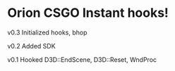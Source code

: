# Orion CSGO Instant hooks!

v0.3 Initialized hooks, bhop

v0.2 Added SDK

v0.1 Hooked D3D::EndScene, D3D::Reset, WndProc